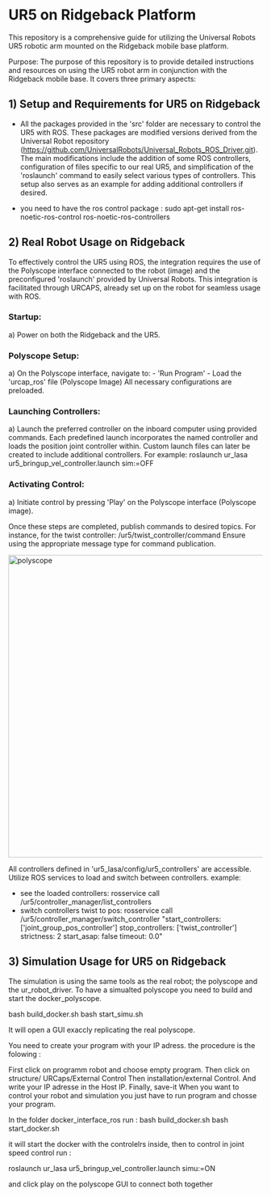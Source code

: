 # UR5 on Ridgeback Platform

This repository is a comprehensive guide for utilizing the Universal Robots UR5 robotic arm mounted on the Ridgeback mobile base platform.

Purpose:
The purpose of this repository is to provide detailed instructions and resources on using the UR5 robot arm in conjunction with the Ridgeback mobile base. It covers three primary aspects:

## 1) Setup and Requirements for UR5 on Ridgeback
- All the packages provided in the 'src' folder are necessary to control the UR5 with ROS. These packages are modified versions derived from the Universal Robot repository (https://github.com/UniversalRobots/Universal_Robots_ROS_Driver.git). The main modifications include the addition of some ROS controllers, configuration of files specific to our real UR5, and simplification of the 'roslaunch' command to easily select various types of controllers. This setup also serves as an example for adding additional controllers if desired.

- you need to have the ros control package : sudo apt-get install ros-noetic-ros-control ros-noetic-ros-controllers

## 2) Real Robot Usage on Ridgeback
To effectively control the UR5 using ROS, the integration requires the use of the Polyscope interface connected to the robot (image) and the preconfigured 'roslaunch' provided by Universal Robots. This integration is facilitated through URCAPS, already set up on the robot for seamless usage with ROS.


### Startup:
a) Power on both the Ridgeback and the UR5.

### Polyscope Setup:
a) On the Polyscope interface, navigate to:
    - 'Run Program'
    - Load the 'urcap_ros' file (Polyscope Image)
All necessary configurations are preloaded.

### Launching Controllers:
a) Launch the preferred controller on the inboard computer using provided commands.
 Each predefined launch incorporates the named controller and loads the position joint controller within. Custom launch files can later be created to include additional controllers.
 For example: roslaunch ur_lasa ur5_bringup_vel_controller.launch sim:=OFF

### Activating Control:
a) Initiate control by pressing 'Play' on the Polyscope interface (Polyscope image).

Once these steps are completed, publish commands to desired topics. For instance, for the twist controller:
/ur5/twist_controller/command Ensure using the appropriate message type for command publication.

<img width="598" alt="polyscope" src="https://github.com/bonato47/ridgeback_ur5/assets/61695400/6602d7c3-0cf7-450e-83ef-2ee70f2d69eb">


All controllers defined in 'ur5_lasa/config/ur5_controllers' are accessible. Utilize ROS services to load and switch between controllers.
example:
- see the loaded controllers: 
rosservice call /ur5/controller_manager/list_controllers   
- switch controllers twist to pos: 
rosservice call /ur5/controller_manager/switch_controller "start_controllers: ['joint_group_pos_controller']
stop_controllers: ['twist_controller']
strictness: 2
start_asap: false
timeout: 0.0" 


## 3) Simulation Usage for UR5 on Ridgeback
The simulation is using the same tools as the real robot; the polyscope and the ur_robot_driver.
To have a simualted polyscope you need to build and start the docker_polyscope. 

bash build_docker.sh
bash start_simu.sh

It will open a GUI exaccly replicating the real polyscope. 

You need to create your program with your IP adress. the procedure is the folowing : 

First click on programm robot and choose empty program.
Then click on  structure/ URCaps/External Control
Then installation/external Control. And write your IP adresse in the Host IP.
Finally, save-it
When you want to control your robot and simulation you just have to run program and chosse your program.


In the folder docker_interface_ros run :
bash build_docker.sh
bash start_docker.sh

it will start the docker with the controlelrs inside, then to control in joint speed control run : 

roslaunch ur_lasa ur5_bringup_vel_controller.launch simu:=ON

and click play on the polyscope GUI to connect both together








